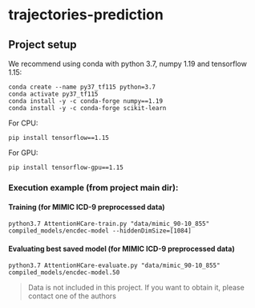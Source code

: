 # trajectories-prediction

## Project setup
We recommend using conda with python 3.7, numpy 1.19 and tensorflow 1.15:

```
conda create --name py37_tf115 python=3.7
conda activate py37_tf115
conda install -y -c conda-forge numpy==1.19
conda install -y -c conda-forge scikit-learn
```

For CPU:
```
pip install tensorflow==1.15
```

For GPU: 
```
pip install tensorflow-gpu==1.15
```

### Execution example (from project main dir):

#### Training (for MIMIC ICD-9 preprocessed data)
`python3.7 AttentionHCare-train.py "data/mimic_90-10_855" compiled_models/encdec-model --hiddenDimSize=[1084]`

#### Evaluating best saved model (for MIMIC ICD-9 preprocessed data)
`python3.7 AttentionHCare-evaluate.py "data/mimic_90-10_855" compiled_models/encdec-model.50`

> Data is not included in this project. If you want to obtain it, please contact one of the authors